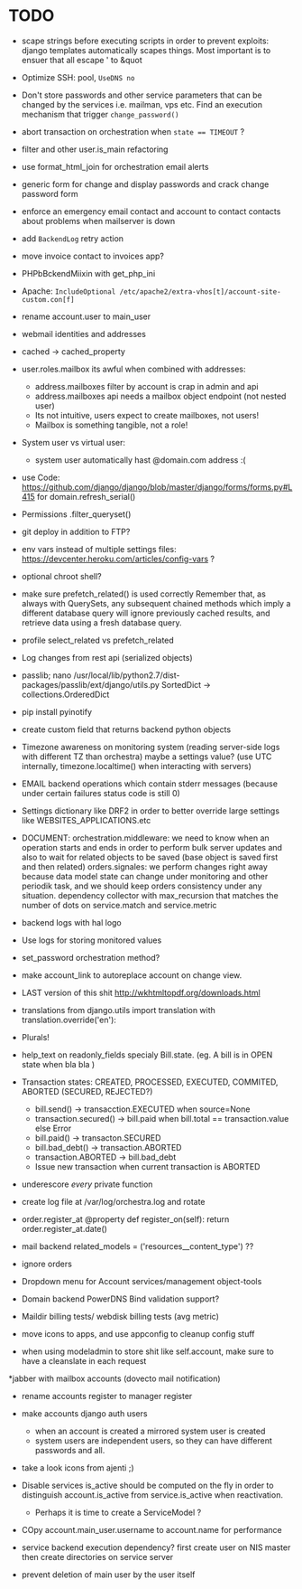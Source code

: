 TODO
====

* scape strings before executing scripts in order to prevent exploits: django templates automatically scapes things. Most important is to ensuer that all escape ' to &quot
* Optimize SSH: pool, `UseDNS no`
* Don't store passwords and other service parameters that can be changed by the services i.e. mailman, vps etc. Find an execution mechanism that trigger `change_password()`

* abort transaction on orchestration when `state == TIMEOUT` ?
* filter and other user.is_main refactoring 
* use format_html_join for orchestration email alerts

* generic form for change and display passwords and crack change password form
* enforce an emergency email contact and account to contact contacts about problems when mailserver is down

* add `BackendLog` retry action
* move invoice contact to invoices app?
* PHPbBckendMiixin with get_php_ini
* Apache: `IncludeOptional /etc/apache2/extra-vhos[t]/account-site-custom.con[f]`
* rename account.user to main_user
* webmail identities and addresses
* cached -> cached_property
* user.roles.mailbox its awful when combined with addresses:
    * address.mailboxes filter by account is crap in admin and api
    * address.mailboxes api needs a mailbox object endpoint (not nested user)
    * Its not intuitive, users expect to create mailboxes, not users!
    * Mailbox is something tangible, not a role!
* System user vs virtual user:
    * system user automatically hast @domain.com address :(

* use Code: https://github.com/django/django/blob/master/django/forms/forms.py#L415 for domain.refresh_serial()
* Permissions .filter_queryset()


* git deploy in addition to FTP?
* env vars instead of multiple settings files: https://devcenter.heroku.com/articles/config-vars ?
* optional chroot shell?

* make sure prefetch_related() is used correctly 
Remember that, as always with QuerySets, any subsequent chained methods which imply a different database query will ignore previously cached results, and retrieve data using a fresh database query. 
* profile select_related vs prefetch_related


* Log changes from rest api (serialized objects)
* passlib; nano /usr/local/lib/python2.7/dist-packages/passlib/ext/django/utils.py SortedDict -> collections.OrderedDict
* pip install pyinotify

* create custom field that returns backend python objects

* Timezone awareness on monitoring system (reading server-side logs with different TZ than orchestra) maybe a settings value? (use UTC internally, timezone.localtime() when interacting with servers)

* EMAIL backend operations which contain stderr messages (because under certain failures status code is still 0)


* Settings dictionary like DRF2 in order to better override large settings like WEBSITES_APPLICATIONS.etc


* DOCUMENT: orchestration.middleware: we need to know when an operation starts and ends in order to perform bulk server updates and also to wait for related objects to be saved (base object is saved first and then related)
            orders.signales: we perform changes right away because data model state can change under monitoring and other periodik task, and we should keep orders consistency under any situation.
                             dependency collector with max_recursion that matches the number of dots on service.match and service.metric



* backend logs with hal logo
* Use logs for storing monitored values
* set_password orchestration method?


* make account_link to autoreplace account on change view.

* LAST version of this shit http://wkhtmltopdf.org/downloads.html

* translations
        from django.utils import translation
        with translation.override('en'):
* Plurals!

* help_text on readonly_fields specialy Bill.state. (eg. A bill is in OPEN state when bla bla )

* Transaction states: CREATED, PROCESSED, EXECUTED, COMMITED, ABORTED (SECURED, REJECTED?)
    * bill.send() -> transacction.EXECUTED when source=None
    * transaction.secured() -> bill.paid when bill.total == transaction.value else Error
    * bill.paid() -> transacton.SECURED
    * bill.bad_debt() -> transaction.ABORTED
    * transaction.ABORTED -> bill.bad_debt
    - Issue new transaction when current transaction is ABORTED

* underescore *every* private function

* create log file at /var/log/orchestra.log and rotate

* order.register_at
    @property
    def register_on(self):
        return order.register_at.date()

* mail backend related_models = ('resources__content_type') ??
* ignore orders

* Dropdown menu for Account services/management object-tools

* Domain backend PowerDNS Bind validation support?

* Maildir billing tests/ webdisk billing tests (avg metric)

* move icons to apps, and use appconfig to cleanup config stuff

* when using modeladmin to store shit like self.account, make sure to have a cleanslate in each request

*jabber with mailbox accounts (dovecto mail notification)

* rename accounts register to manager register

* make accounts django auth users
    - when an account is created a mirrored system user is created
    - system users are independent users, so they can have different passwords and all.

* take a look icons from ajenti ;)


* Disable services is_active should be computed on the fly in order to distinguish account.is_active from service.is_active when reactivation.
    * Perhaps it is time to create a ServiceModel ?


* COpy account.main_user.username to account.name for performance

* service backend execution dependency? first create user on NIS master then create directories on service server

* prevent deletion of main user by the user itself

